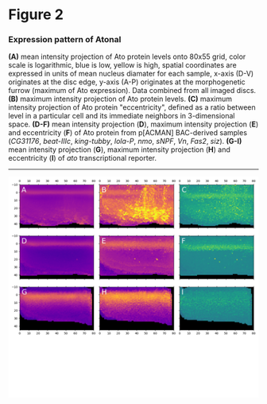 # Figure 2
### Expression pattern of Atonal

**(A)** mean intensity projection of Ato protein levels onto 80x55 grid, color scale is logarithmic, blue is low, yellow is high, spatial coordinates are expressed in units of mean nucleus diamater for each sample, x-axis (D-V) originates at the disc edge, y-axis (A-P) originates at the morphogenetic furrow (maximum of Ato expression). Data combined from all imaged discs. **(B)** maximum intensity projection of Ato protein levels. **(C)** maximum intensity projection of Ato protein "eccentricity", defined as a ratio between level in a particular cell and its immediate neighbors in 3-dimensional space. **(D-F)** mean intensity projection (**D**), maximum intensity projection (**E**) and eccentricity (**F**) of Ato protein from p[ACMAN] BAC-derived samples (*CG31176*, *beat-IIIc*, *king-tubby*, *lola-P*, *nmo*, *sNPF*, *Vn*, *Fas2*, *siz*). **(G-I)** mean intensity projection (**G**), maximum intensity projection (**H**) and eccentricity (**I**) of *ato* transcriptional reporter.

---
![Figure 2](figure_2.png)
